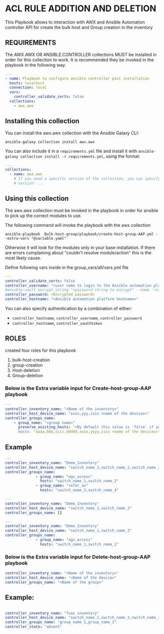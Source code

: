 # ACL RULE ADDITION AND DELETION

This Playbook allows to interaction with AWX and Ansible Automation controller API for create the 
bulk host and Group creation in the inventory

## REQUIREMENTS

The AWX.AWX OR ANSIBLE.CONTROLLER collections MUST be installed in order for this collection to work. It is recommended they be invoked in the playbook in the following way.

```yaml
---
- name: Playbook to configure ansible controller post installation
  hosts: localhost
  connection: local
  vars:
    controller_validate_certs: false
  collections:
    - awx.awx
```
## Installing this collection

You can install the awx.awx collection with the Ansible Galaxy CLI:

```console
ansible-galaxy collection install awx.awx
```

You can also include it in a `requirements.yml` file and install it with `ansible-galaxy collection install -r requirements.yml`, using the format:

```yaml
---
collections:
  - name: awx.awx
    # If you need a specific version of the collection, you can specify like this:
    # version: ...
```


## Using this collection

The awx.awx collection must be invoked in the playbook in order for ansible to pick up the correct modules to use.

The following command will invoke the playbook with the awx collection

```console
ansible-playbook  Bulk-host-group/playbook/create-host-group-AAP.yml --extra-vars "@variable.yaml"
```

Otherwise it will look for the modules only in your base installation. If there are errors complaining about "couldn't resolve module/action" this is the most likely cause.

Define following vars inside in the group_vars/all/vars.yml file
```yaml
---
controller_validate_certs: false
controller_username: "<user name to login to the Ansible automation platform>"
#ansible-vault encrypt_string "<password string to encrypt" --name '<string name of the variable>'
controller_password: <Encrypted password>
controller_hostname: "<Ansible automation platform hostname>"
```
You can also specify authentication by a combination of either:

- `controller_hostname`, `controller_username`, `controller_password`
- `controller_hostname`, `controller_oauthtoken`

## ROLES
created four roles for this playbook
1) bulk-host-creation
2) group-creation
3) Host-deletion 
4) Group-deletion

### Below is the  Extra variable input for Create-host-group-AAP playbook 

```yaml
---
controller_inventory_name: "<Name of the inventory>"
controller_host_device_name: "xxxx,yyy,zzzz <name of the devices>"
controller_groups_name:
    - group_name: "<group name>"
      preserve_existing_hosts: "<By default this value is 'false' if you would like to preserve the existing hosts for this group then change as "True" >
      hosts: "aaaa,bbb,cccc,ddddd,xxxx,yyyy,zzzz <name of the devices>"

```

## Example

``` yaml
---
controller_inventory_name: "Demo_Inventory"
controller_host_device_name: "switch_name_1,switch_name_2,switch_name_3,switch_name_4"
controller_groups_name:
              - group_name: "agv_access"
                hosts: "switch_name_1,switch_name_2"
              - group_name: "refer_av"
                hosts: "switch_name_3,switch_name_4"
```
``` yaml
---
controller_inventory_name: "Demo_Inventory"
controller_host_device_name: "switch_name_1,switch_name_2"
controller_groups_name: []
```

``` yaml
---
controller_inventory_name: "Demo_Inventory"
controller_host_device_name: "switch_name_1,switch_name_2"
controller_groups_name:
              - group_name: "agv_access"
                hosts: "switch_name_1,switch_name_2"
```                


### Below is the Extra variable input for Delete-host-group-AAP playbook

```yaml
controller_inventory_name: "<Name of the inventory>"
controller_host_device_name: "<Name of the device>"
controller_groups_name: "<Name of the group>"
```

## Example:

```yaml

controller_inventory_name: "Tuas inventory"
controller_host_device_name: "switch_name_1,switch_name_2,switch_name_3"
controller_groups_name: "group_name_1,group_name_2"
controller_state: "absent"

```